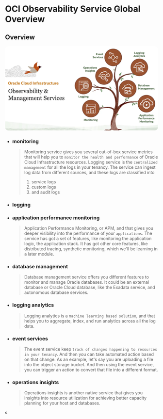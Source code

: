 # OCI Observability Service Global Overview

## Overview 
<img src="./images/overviewofobservabilityService.png" width="850" style="border-radius: 10px" />


- ### monitoring
  > Monitoring service gives you several out-of-box service metrics that will help you to `monitor the health and performance` of Oracle Cloud Infrastructure resources. Logging service is the `centralized management` for all the logs in your tenancy. The service can ingest log data from different sources, and these logs are classified into 
  > 1. service logs 
  > 2. custom logs 
  > 3. and audit logs
- ### logging
- ### application performance monitoring
  >Application Performance Monitoring, or APM, and that gives you deeper visibility into the performance of your `applications`. The service has got a set of features, like monitoring the application logic, the application stack. It has got other core features, like distributed tracing, synthetic monitoring, which we'll be learning in a later module.
- ### database management
  >Database management service offers you different features to monitor and manage Oracle databases. It could be an external database or Oracle Cloud database, like the Exadata service, and autonomous database services. 
- ### logging analytics
  > Logging analytics is a `machine learning based solution`, and that helps you to aggregate, index, and run analytics across all the log data.
- ### event services
  > The event service keep `track of changes happening to resources in your tenancy`. And then you can take automated action based on that change. As an example, let's say you are uploading a file into the object storage bucket. And then using the event service, you can trigger an action to convert that file into a different format. 
- ### operations insights
  >Operations insights is another native service that gives you insights into resource utilization for achieving better capacity planning for your host and databases.


s
